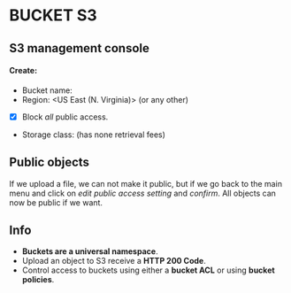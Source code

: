 # BUCKET S3
## S3 management console
#### Create:

- Bucket name: <bucketname>
- Region: <US East (N. Virginia)> (or any other)
- [x] Block *all* public access.
- Storage class: <Standard> (has none retrieval fees)

## Public objects

If we upload a file, we can not make it public, but if we go back to the main menu and click on *edit public access setting* and *confirm*. All objects can now be public if we want.

## Info

- **Buckets are a universal namespace**.
- Upload an object to S3 receive a **HTTP 200 Code**.
- Control access to buckets using either a **bucket ACL** or using **bucket policies**.